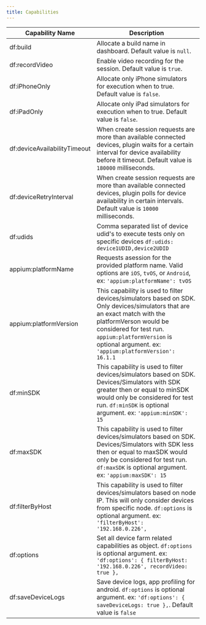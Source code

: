 ```yaml
---
title: Capabilities
---
```


| Capability Name              | Description                                                                                                                                                                                                                                                        |
|------------------------------|--------------------------------------------------------------------------------------------------------------------------------------------------------------------------------------------------------------------------------------------------------------------|
| df:build                     | Allocate a build name in dashboard. Default value is `null`.                                                                                                                                                                                                       |
| df:recordVideo               | Enable video recording for the session. Default value is `true`.                                                                                                                                                                                                   |
| df:iPhoneOnly                | Allocate only iPhone simulators for execution when to true. Default value is `false`.                                                                                                                                                                              |
| df:iPadOnly                  | Allocate only iPad simulators for execution when to true. Default value is `false`.                                                                                                                                                                                |
| df:deviceAvailabilityTimeout | When create session requests are more than available connected devices, plugin waits for a certain interval for device availability before it timeout. Default value is `180000` milliseconds.                                                                     |
| df:deviceRetryInterval       | When create session requests are more than available connected devices, plugin polls for device availability in certain intervals. Default value is `10000` milliseconds.                                                                                          |
| df:udids                     | Comma separated list of device udid's to execute tests only on specific devices `df:udids: device1UDID,device2UDID`                                                                                                                                                |
| appium:platformName          | Requests asession for the provided platform name. Valid options are `iOS`, `tvOS`, or `Android`, ex: `'appium:platformName': tvOS`                                                                                                                                 |
| appium:platformVersion       | This capability is used to filter devices/simulators based on SDK. Only devices/simulators that are an exact match with the platformVerson would be considered for test run. `appium:platformVersion` is optional argument. ex: `'appium:platformVersion': 16.1.1` |
| df:minSDK                    | This capability is used to filter devices/simulators based on SDK. Devices/Simulators with SDK greater then or equal to minSDK would only be considered for test run. `df:minSDK` is optional argument. ex: `'appium:minSDK': 15`                                  |
| df:maxSDK                    | This capability is used to filter devices/simulators based on SDK. Devices/Simulators with SDK less then or equal to maxSDK would only be considered for test run. `df:maxSDK` is optional argument. ex: `'appium:maxSDK': 15`                                     |
| df:filterByHost              | This capability is used to filter devices/simulators based on node IP. This will only consider devices from specific node. `df:options` is optional argument. ex: `'filterByHost': '192.168.0.226',`                                                               |
| df:options                   | Set all device farm related capabilities as object. `df:options` is optional argument. ex: `'df:options': { filterByHost: '192.168.0.226', recordVideo: true },`                                                                                                   |
| df:saveDeviceLogs            | Save device logs, app profiling for android. `df:options` is optional argument. ex: `'df:options': { saveDeviceLogs: true },`. Default value is `false`                                                                                                            |
